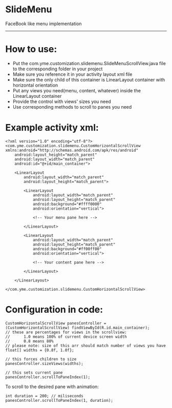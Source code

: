 SlideMenu
=========

FaceBook like menu implementation

---------

How to use:
=========

* Put the com.yme.customization.slidemenu.SlideMenuScrollView.java file to the 
corresponding folder in your project
* Make sure you reference it in your activity layout xml file
* Make sure the only child of this container is LinearLayout container with horizontal orientation
* Put any views you need(menu, content, whatever) inside the LinearLayout container
* Provide the control with views' sizes you need
* Use corresponding methods to scroll to panes you need

Example activity xml:
=========

    <?xml version="1.0" encoding="utf-8"?>
    <com.yme.customization.slidemenu.CustomHorizontalScrollView xmlns:android="http://schemas.android.com/apk/res/android"
        android:layout_height="match_parent"
        android:layout_width="match_parent"
        android:id="@+id/main_container">

        <LinearLayout
            android:layout_width="match_parent"
            android:layout_height="match_parent">

            <LinearLayout
                android:layout_width="match_parent"
                android:layout_height="match_parent"
                android:background="#ffff0000"
                android:orientation="vertical">

                <!-- Your menu pane here -->

            </LinearLayout>

            <LinearLayout
                android:layout_width="match_parent"
                android:layout_height="match_parent"
                android:background="#ff00ff00"
                android:orientation="vertical">

                <!-- Your content pane here -->

            </LinearLayout>

        </LinearLayout>

    </com.yme.customization.slidemenu.CustomHorizontalScrollView>
    
Configuration in code:
=========

    CustomHorizontalScrollView panesController = (CustomHorizontalScrollView) findViewById(R.id.main_container);
    // these are percentages for views in the scrollview:
    //      1.0 means 100% of current device screen width
    //      0.8 means 80%
    // please note: size of this arr should match number of views you have
    float[] widths = {0.8f, 1.0f};

    // this forces children to size
    panesController.sizeViews(widths);

    // this sets current pane
    panesController.scrollToPaneIndex(1);

To scroll to the desired pane with animation:

    int duration = 200; // miliseconds
    panesController.scrollToPaneIndex(1, duration);
    
